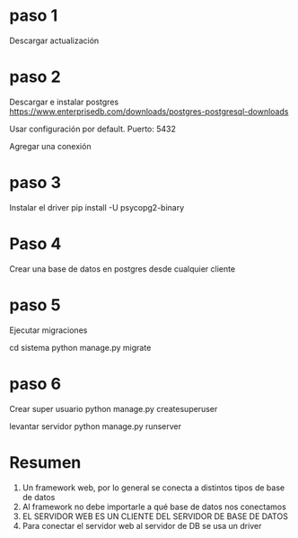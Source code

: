 # paso 1

Descargar actualización

# paso 2

Descargar e instalar postgres
https://www.enterprisedb.com/downloads/postgres-postgresql-downloads

Usar configuración por default.
Puerto: 5432

Agregar una conexión

# paso 3

Instalar el driver
pip install -U psycopg2-binary

# Paso 4

Crear una base de datos en postgres desde cualquier cliente

# paso 5

Ejecutar migraciones

cd sistema
python manage.py migrate

# paso 6

Crear super usuario
python manage.py createsuperuser

levantar servidor 
python manage.py runserver


# Resumen

1. Un framework web, por lo general se conecta a distintos tipos de base de datos
2. Al framework no debe importarle a qué base de datos nos conectamos
3. EL SERVIDOR WEB ES UN CLIENTE DEL SERVIDOR DE BASE DE DATOS
4. Para conectar el servidor web al servidor de DB se usa un driver
